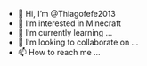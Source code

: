 - 👋 Hi, I’m @Thiagofefe2013
- 👀 I’m interested in  Minecraft
- 🌱 I’m currently learning ...
- 💞️ I’m looking to collaborate on ...
- 📫 How to reach me ...

<!---
Thiagofefe2013/Thiagofefe2013 is a ✨ special ✨ repository because its `README.md` (this file) appears on your GitHub profile.
You can click the Preview link to take a look at your changes.
--->
